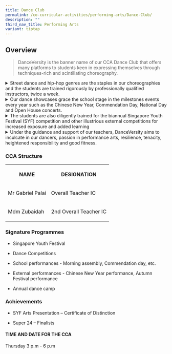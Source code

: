 ```yaml
---
title: Dance Club
permalink: /co-curricular-activities/performing-arts/Dance-Club/
description: ""
third_nav_title: Performing Arts
variant: tiptap
---
```

<h2><strong>Overview</strong></h2>
<blockquote>
<p>DanceVersity is the banner name of our CCA Dance Club that offers many
platforms to students keen in expressing themselves through techniques-rich
and scintillating choreography.&nbsp;</p>
</blockquote>
<div data-type="detailGroup" class="isomer-accordion isomer-accordion-white">
<details class="isomer-details">
<summary>Street dance and hip-hop genres are the staples in our choreographies
and the students are trained rigorously by professionally qualified instructors,
twice a week.</summary>
<div data-type="detailsContent" class="isomer-details-content">
<p></p>
</div>
</details>
<details class="isomer-details">
<summary>Our dance showcases grace the school stage in the milestones events every
year such as the Chinese New Year, Commendation Day, National Day and Open
House concerts.</summary>
<div data-type="detailsContent" class="isomer-details-content">
<p></p>
</div>
</details>
<details class="isomer-details">
<summary>The students are also diligently trained for the biannual Singapore Youth
Festival (SYF) competition and other illustrious external competitions
for increased exposure and added learning</summary>
<div data-type="detailsContent" class="isomer-details-content">
<p></p>
</div>
</details>
<details class="isomer-details">
<summary>Under the guidance and support of our teachers, DanceVersity aims to inculcate
in our dancers, passion in performance arts, resilience, tenacity, heightened
responsibility and good fitness.</summary>
<div data-type="detailsContent" class="isomer-details-content">
<p></p>
</div>
</details>
</div>
<p></p>
<h3><strong>CCA Structure</strong></h3>
<table style="minWidth: 50px">
<colgroup>
<col>
<col>
</colgroup>
<tbody>
<tr>
<th rowspan="1" colspan="1">
<p><strong>NAME</strong>
</p>
</th>
<th rowspan="1" colspan="1">
<p><strong>DESIGNATION</strong>
</p>
</th>
</tr>
<tr>
<td rowspan="1" colspan="1">
<p>Mr Gabriel Palai</p>
</td>
<td rowspan="1" colspan="1">
<p>Overall Teacher IC</p>
</td>
</tr>
<tr>
<td rowspan="1" colspan="1">
<p>Mdm Zubaidah</p>
</td>
<td rowspan="1" colspan="1">
<p>2nd Overall Teacher IC</p>
</td>
</tr>
</tbody>
</table>
<p></p>
<h3><strong>Signature Programmes</strong></h3>
<ul data-tight="true" class="tight">
<li>
<p>Singapore Youth Festival</p>
</li>
<li>
<p>Dance Competitions</p>
</li>
<li>
<p>School performances - Morning assembly, Commendation day, etc.</p>
</li>
<li>
<p>External performances - Chinese New Year performance, Autumn Festival
performance</p>
</li>
<li>
<p>Annual dance camp</p>
</li>
</ul>
<h3><strong>Achievements</strong></h3>
<ul data-tight="true" class="tight">
<li>
<p>SYF Arts Presentation – Certificate of Distinction</p>
</li>
<li>
<p>Super 24 – Finalists&nbsp;</p>
</li>
</ul>
<h4><strong>TIME AND DATE FOR THE CCA</strong></h4>
<p>Thursday 3 p.m - 6 p.m</p>
<p></p>
<p></p>
<p></p>
<p>
<br>
</p>
